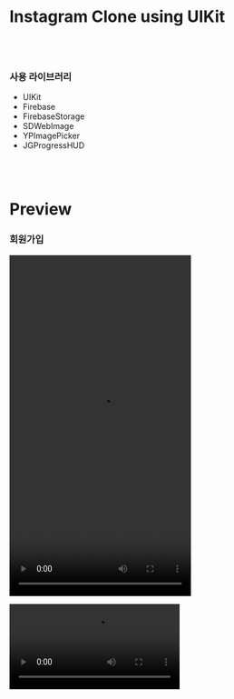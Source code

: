 # Instagram Clone using UIKit

<br/><br/>

### 사용 라이브러리

- UIKit
- Firebase
- FirebaseStorage
- SDWebImage
- YPImagePicker
- JGProgressHUD

<br/><br/>

# Preview

### 회원가입

<video width="320" height="600" controls>
  <source src="https://github.com/scriabinEtude/instagram-clone-uikit/blob/main/captures/signup.mov" type="video/mp4">
</video>

![signUp](https://github.com/scriabinEtude/instagram-clone-uikit/blob/main/captures/signup.mov)
